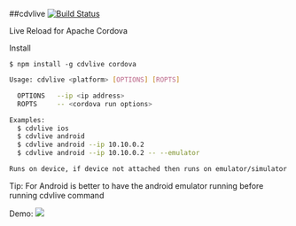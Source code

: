 ##cdvlive [![Build Status](https://travis-ci.org/csantanapr/cdvlive.svg?branch=master)](https://travis-ci.org/csantanapr/cdvlive)

Live Reload for Apache Cordova

Install

    $ npm install -g cdvlive cordova


```bash    
Usage: cdvlive <platform> [OPTIONS] [ROPTS]

  OPTIONS   --ip <ip address>
  ROPTS     -- <cordova run options>

Examples:
  $ cdvlive ios
  $ cdvlive android
  $ cdvlive android --ip 10.10.0.2
  $ cdvlive android --ip 10.10.0.2 -- --emulator

Runs on device, if device not attached then runs on emulator/simulator
```
Tip: For Android is better to have the android emulator running before running cdvlive command
 
 Demo:
 ![](cdvlive.gif)